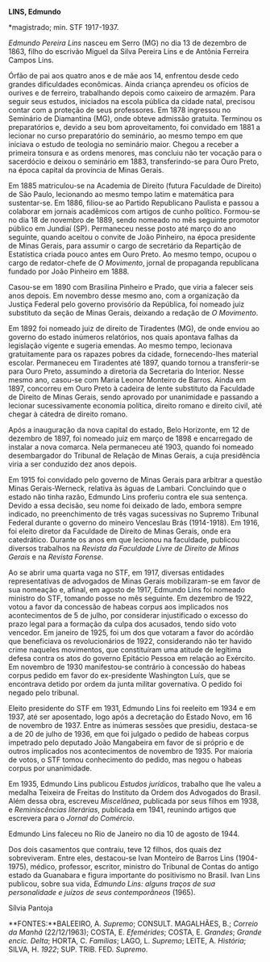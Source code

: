 **LINS, Edmundo**

\*magistrado; min. STF 1917-1937.

*Edmundo Pereira Lins* nasceu em Serro (MG) no dia 13 de dezembro de
1863, filho do escrivão Miguel da Silva Pereira Lins e de Antônia
Ferreira Campos Lins.

Órfão de pai aos quatro anos e de mãe aos 14, enfrentou desde cedo
grandes dificuldades econômicas. Ainda criança aprendeu os ofícios de
ourives e de ferreiro, trabalhando depois como caixeiro de armazém. Para
seguir seus estudos, iniciados na escola pública da cidade natal,
precisou contar com a proteção de seus professores. Em 1878 ingressou no
Seminário de Diamantina (MG), onde obteve admissão gratuita. Terminou os
preparatórios e, devido a seu bom aproveitamento, foi convidado em 1881
a lecionar no curso preparatório do seminário, ao mesmo tempo em que
iniciava o estudo de teologia no seminário maior. Chegou a receber a
primeira tonsura e as ordens menores, mas concluiu não ter vocação para
o sacerdócio e deixou o seminário em 1883, transferindo-se para Ouro
Preto, na época capital da província de Minas Gerais.

Em 1885 matriculou-se na Academia de Direito (futura Faculdade de
Direito) de São Paulo, lecionando ao mesmo tempo latim e matemática para
sustentar-se. Em 1886, filiou-se ao Partido Republicano Paulista e
passou a colaborar em jornais acadêmicos com artigos de cunho político.
Formou-se no dia 18 de novembro de 1889, sendo nomeado no mês seguinte
promotor público em Jundiaí (SP). Permaneceu nesse posto até março do
ano seguinte, quando aceitou o convite de João Pinheiro, na época
presidente de Minas Gerais, para assumir o cargo de secretário da
Repartição de Estatística criada pouco antes em Ouro Preto. Ao mesmo
tempo, ocupou o cargo de redator-chefe de *O Movimento*, jornal de
propaganda republicana fundado por João Pinheiro em 1888.

Casou-se em 1890 com Brasilina Pinheiro e Prado, que viria a falecer
seis anos depois. Em novembro desse mesmo ano, com a organização da
Justiça Federal pelo governo provisório da República, foi nomeado juiz
substituto da seção de Minas Gerais, deixando a redação de *O
Movimento*.

Em 1892 foi nomeado juiz de direito de Tiradentes (MG), de onde enviou
ao governo do estado inúmeros relatórios, nos quais apontava falhas da
legislação vigente e sugeria emendas. Ao mesmo tempo, lecionava
gratuitamente para os rapazes pobres da cidade, fornecendo-lhes material
escolar. Permaneceu em Tiradentes até 1897, quando tornou a
transferir-se para Ouro Preto, assumindo a diretoria da Secretaria do
Interior. Nesse mesmo ano, casou-se com Maria Leonor Monteiro de Barros.
Ainda em 1897, concorreu em Ouro Preto à cadeira de lente substituto da
Faculdade de Direito de Minas Gerais, sendo aprovado por unanimidade e
passando a lecionar sucessivamente economia política, direito romano e
direito civil, até chegar à cátedra de direito romano.

Após a inauguração da nova capital do estado, Belo Horizonte, em 12 de
dezembro de 1897, foi nomeado juiz em março de 1898 e encarregado de
instalar a nova comarca. Nela permaneceu até 1903, quando foi nomeado
desembargador do Tribunal de Relação de Minas Gerais, a cuja presidência
viria a ser conduzido dez anos depois.

Em 1915 foi convidado pelo governo de Minas Gerais para arbitrar a
questão Minas Gerais-Werneck, relativa às águas de Lambari. Concluindo
que o estado não tinha razão, Edmundo Lins proferiu contra ele sua
sentença. Devido a essa decisão, seu nome foi deixado de lado, embora
sempre indicado, no preenchimento de três vagas sucessivas no Supremo
Tribunal Federal durante o governo do mineiro Venceslau Brás
(1914-1918). Em 1916, foi eleito diretor da Faculdade de Direito de
Minas Gerais, onde era catedrático. Durante os anos em que lecionou na
faculdade, publicou diversos trabalhos na *Revista da Faculdade Livre de
Direito de Minas Gerais* e na *Revista Forense*.

Ao se abrir uma quarta vaga no STF, em 1917, diversas entidades
representativas de advogados de Minas Gerais mobilizaram-se em favor de
sua nomeação e, afinal, em agosto de 1917, Edmundo Lins foi nomeado
ministro do STF, tomando posse no mês seguinte. Em dezembro de 1922,
votou a favor da concessão de habeas corpus aos implicados nos
acontecimentos de 5 de julho, por considerar injustificado o excesso do
prazo legal para a formação da culpa dos acusados, tendo sido voto
vencedor. Em janeiro de 1925, foi um dos que votaram a favor do acórdão
que beneficiava os revolucionários de 1922, considerando não ter havido
crime naqueles movimentos, que constituíram uma atitude de legítima
defesa contra os atos do governo Epitácio Pessoa em relação ao Exército.
Em novembro de 1930 manifestou-se contrário à concessão do habeas corpus
pedido em favor do ex-presidente Washington Luís, que se encontrava
detido por ordem da junta militar governativa. O pedido foi negado pelo
tribunal.

Eleito presidente do STF em 1931, Edmundo Lins foi reeleito em 1934 e em
1937, até ser aposentado, logo após a decretação do Estado Novo, em 16
de novembro de 1937. Entre as inúmeras sessões que presidiu, destaca-se
a de 20 de julho de 1936, em que foi julgado o pedido de habeas corpus
impetrado pelo deputado João Mangabeira em favor de si próprio e de
outros implicados nos acontecimentos de novembro de 1935. Por maioria de
votos, o STF tomou conhecimento do pedido, mas negou o habeas corpus por
unanimidade.

Em 1935, Edmundo Lins publicou *Estudos jurídicos*, trabalho que lhe
valeu a medalha Teixeira de Freitas do Instituto da Ordem dos Advogados
do Brasil. Além dessa obra, escreveu *Miscelânea*, publicada por seus
filhos em 1938, e *Reminiscências literárias*, publicada em 1941,
reunindo artigos que escrevera para o *Jornal do Comércio*.

Edmundo Lins faleceu no Rio de Janeiro no dia 10 de agosto de 1944.

Dos dois casamentos que contraiu, teve 12 filhos, dos quais dez
sobreviveram. Entre eles, destacou-se Ivan Monteiro de Barros Lins
(1904-1975), médico, professor, escritor, ministro do Tribunal de Contas
do antigo estado da Guanabara e figura importante do positivismo no
Brasil. Ivan Lins publicou, sobre sua vida, *Edmundo Lins: alguns traços
de sua personalidade e juízos de seus contemporâneos* (1965).

Sílvia Pantoja

**FONTES:**BALEEIRO, A. *Supremo*; CONSULT. MAGALHÃES, B.; *Correio da
Manhã* (22/12/1963); COSTA, E. *Efemérides*; COSTA, E. *Grandes*;
*Grande encic. Delta*; HORTA, C. *Famílias*; LAGO, L. *Supremo*; LEITE,
A. *História*; SILVA, H. *1922*; SUP. TRIB. FED. *Supremo*.
